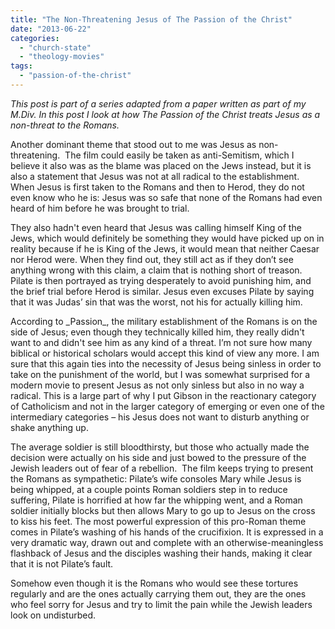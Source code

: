 ```yaml
---
title: "The Non-Threatening Jesus of The Passion of the Christ"
date: "2013-06-22"
categories: 
  - "church-state"
  - "theology-movies"
tags: 
  - "passion-of-the-christ"
---
```


_This post is part of a series adapted from a paper written as part of my M.Div. In this post I look at how The Passion of the Christ treats Jesus as a non-threat to the Romans._

Another dominant theme that stood out to me was Jesus as non-threatening.  The film could easily be taken as anti-Semitism, which I believe it also was as the blame was placed on the Jews instead, but it is also a statement that Jesus was not at all radical to the establishment.  When Jesus is first taken to the Romans and then to Herod, they do not even know who he is: Jesus was so safe that none of the Romans had even heard of him before he was brought to trial.

They also hadn't even heard that Jesus was calling himself King of the Jews, which would definitely be something they would have picked up on in reality because if he is King of the Jews, it would mean that neither Caesar nor Herod were. When they find out, they still act as if they don’t see anything wrong with this claim, a claim that is nothing short of treason. Pilate is then portrayed as trying desperately to avoid punishing him, and the brief trial before Herod is similar. Jesus even excuses Pilate by saying that it was Judas’ sin that was the worst, not his for actually killing him.

<!--more-->According to _Passion_, the military establishment of the Romans is on the side of Jesus; even though they technically killed him, they really didn't want to and didn't see him as any kind of a threat. I’m not sure how many biblical or historical scholars would accept this kind of view any more. I am sure that this again ties into the necessity of Jesus being sinless in order to take on the punishment of the world, but I was somewhat surprised for a modern movie to present Jesus as not only sinless but also in no way a radical. This is a large part of why I put Gibson in the reactionary category of Catholicism and not in the larger category of emerging or even one of the intermediary categories – his Jesus does not want to disturb anything or shake anything up.

The average soldier is still bloodthirsty, but those who actually made the decision were actually on his side and just bowed to the pressure of the Jewish leaders out of fear of a rebellion.  The film keeps trying to present the Romans as sympathetic: Pilate’s wife consoles Mary while Jesus is being whipped, at a couple points Roman soldiers step in to reduce suffering, Pilate is horrified at how far the whipping went, and a Roman soldier initially blocks but then allows Mary to go up to Jesus on the cross to kiss his feet. The most powerful expression of this pro-Roman theme comes in Pilate’s washing of his hands of the crucifixion. It is expressed in a very dramatic way, drawn out and complete with an otherwise-meaningless flashback of Jesus and the disciples washing their hands, making it clear that it is not Pilate’s fault.

Somehow even though it is the Romans who would see these tortures regularly and are the ones actually carrying them out, they are the ones who feel sorry for Jesus and try to limit the pain while the Jewish leaders look on undisturbed.
